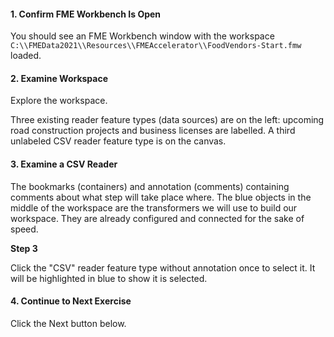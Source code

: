 <head><base target="_blank"> </head>

#### 1. Confirm FME Workbench Is Open

You should see an FME Workbench window with the workspace `C:\\FMEData2021\\Resources\\FMEAccelerator\\FoodVendors-Start.fmw` loaded.

#### 2. Examine Workspace

Explore the workspace.

Three existing reader feature types (data sources) are on the left: upcoming road construction projects and business licenses are labelled. A third unlabeled CSV reader feature type is on the canvas.

#### 3. Examine a CSV Reader

The bookmarks (containers) and annotation (comments) containing comments about what step will take place where. The blue objects in the middle of the workspace are the transformers we will use to build our workspace. They are already configured and connected for the sake of speed.

**Step 3**

Click the "CSV" reader feature type without annotation once to select it. It will be highlighted in blue to show it is selected.

#### 4. Continue to Next Exercise

Click the Next button below.
